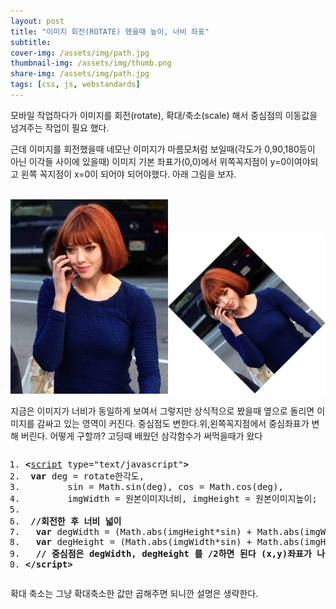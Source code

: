 ```yaml
---
layout: post
title: "이미지 회전(ROTATE) 했을때 높이, 너비 좌표"
subtitle: 
cover-img: /assets/img/path.jpg
thumbnail-img: /assets/img/thumb.png
share-img: /assets/img/path.jpg
tags: [css, js, webstandards]
---
```

<div class="entry-content">
    <p>모바일 작업하다가 이미지를 회전(rotate), 확대/축소(scale) 해서 중심점의 이동값을 넘겨주는 작업이 필요 했다.</p>
    <p>근데 이미지를 회전했을때 네모난 이미지가 마름모처럼 보일때(각도가 0,90,180등이 아닌 이각들 사이에 있을때) 이미지 기본 좌표가(0,0)에서 위쪽꼭지점이 y=0이여야되고 왼쪽 꼭지점이 x=0이 되어야 되어야했다. 아래 그림을 보자. </p>
    <p><span id="more-328"></span><br>
    <img src="/assets/img/post/rotate_before.jpg" alt="아만다사이프리드" width="50%"><img src="/assets/img/post/rotate_after.png" alt="아만다사이프리드 -45도 회전" width="50%"></p>
    <p>지금은 이미지가 너비가 동일하게 보여서 그렇지만 상식적으로 봤을때 옆으로 돌리면 이미지를 감싸고 있는 영역이 커진다. 중심점도 변한다.위,왼쪽꼭지점에서 중심좌표가 변해 버린다. 어떻게 구할까? 고딩때 배웠던 삼각함수가 써먹을때가 왔다 </p>
    <pre class="html cH_kip"><ol><li class="odd"><span><b class="meta">&lt;</b><a href="http://tranbot.net/html5/scripting-1.html#script" class="meta">script</a> type="text/javascript"<b class="meta">&gt;</b></span></li><li class="even"><span>	<b class="js">var</b> deg = rotate한각도,</span></li><li class="odd"><span>		sin = Math.sin(deg), cos = Math.cos(deg),</span></li><li class="even"><span>		imgWidth = 원본이미지너비, imgHeight = 원본이미지높이;</span></li><li class="odd fifth"><span></span></li><li class="even"><span>	<b class="comment">//회전한 후 너비 넓이</b></span></li><li class="odd"><span>	<b class="js">var</b> degWidth = (Math.abs(imgHeight*sin) + Math.abs(imgWidth*cos);</span></li><li class="even"><span>	<b class="js">var</b> degHeight = (Math.abs(imgWidth*sin) + Math.abs(imgHeight*cos);</span></li><li class="odd"><span>	<b class="comment">// 중심점은 degWidth, degHeight 를 /2하면 된다 (x,y)좌표가 나온다.</b></span></li><li class="even fifth"><span><b class="meta">&lt;/script</b><b class="meta">&gt;</b></span></li></ol></pre>
    <p>확대 축소는 그냥 확대축소한 값만 곱해주면 되니깐 설명은 생략한다.</p>
</div>